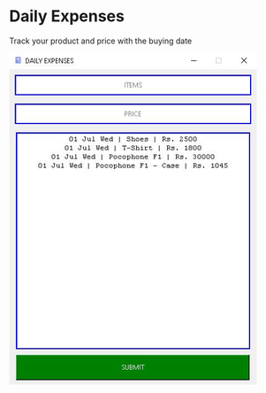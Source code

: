 # Daily Expenses

Track your product and price with the buying date

<img src="included_files/1.jpg">

